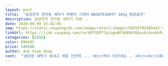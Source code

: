 ```yaml
---
layout: post 
title:  "삼성전자 전자동 세탁기 라벤더 그레이 WA16T6360TY 16kg 방문설치" 
description: 삼성전자 전자동 세탁기 라벤 ..
date: 2020-08-09 15:42:03 
img: https://static.coupangcdn.com/image/retail/images/58159702465642-55dbe507-54b2-4e26-bd0f-67ae8ac46d8b.jpg 
linkUrl: https://link.coupang.com/re/AFFSDP?lptag=AF3600438&subid=ahnPublicAsk&pageKey=1816838455&itemId=3091931566&vendorItemId=71079757085&traceid=V0-113-8ea8920db3341b59 
categories: [1016] 
color: D9418C 
price: 540580 
author: Ask View Shop 
cont:  "10년된 세탁기 보내고 새로 산건데 ... <br/>역시 다르네요... <br/><br/>16kg<br/>기사님 말로는 17kg 넘어야 통이 크다고함<br/>깊이를 앙수있게 2리터 생수병 넣어서 보여드려요<br/>냉장고 사느김에 큰맘먹고 16kg으로 이불 빨래도 팍팍하려고(전에 쓰던건 통이 작아 두꺼운 이불은 세탁인됨) 16kg은 충분하리라 생각해서 샀는데... <br/>... <br/><br/>단하나 좋은건 에네지등급.<br/><br/>두분이 오셔서 이 더운데 마스크 쓰고 친절하게 꼼꼼히 설치해주셨어요.<br/><br/>먼지나 머리카락이 끼면 어쩌나 살짝 염려가... <br/><br/>바꾼 새 세탁기는... <br/> 베란다 문열어놓고 세탁하는데도 조용허네요.<br/><br/>배송, 설치  제품 모두 만족입니다.<br/><br/>사진처럼 전에 쓰던거랑 통크기 세탁기 크기 가 거의비슷함<br/>세삼 느끼지만 요즘 가전들은 겉만 번드르르 하지 실속은 옛날것만<br/>쓰던 대우세탁기10kg가 탈수할때 소리가 심해서<br/>아... <br/>.<br/> 이미 설치한거라 물를수도 없고 역시 보고 사지 읺으니 이런 일이 ㅜㅜ<br/>암튼 첫 사용은 매우  만족입니다.<br/><br/>역시 댓글많은걸 구매해야 함을 느낌요.<br/><br/>와 조용합니다  진짜 조용하게 세탁해요<br/>은 16kg의 빨래하는 힘이라나... <br/><br/>일단 소리부터 소음이 매우 작습니다.<br/> 이전 세탁기는 정말 탈수 시작하면 미친거같았는데.<br/>.<br/><br/>잘 빨리고요<br/>통 바닥면에 롤러같은게 있는데 .<br/>.<br/>그부분은 써봐야 알거 같네요.<br/><br/>함참 못함다고 생각됨.<br/><br/>혹시나 저와같이 16kg이 통이클꺼라 생각하지 마시길 바래요.<br/><br/>환급이나 받아서 위로 받아야 겠네요<br/>흰빨래 빨아본결과 때도 깨끗하게 빠진거 같아요.<br/><br/>" 
---
```

